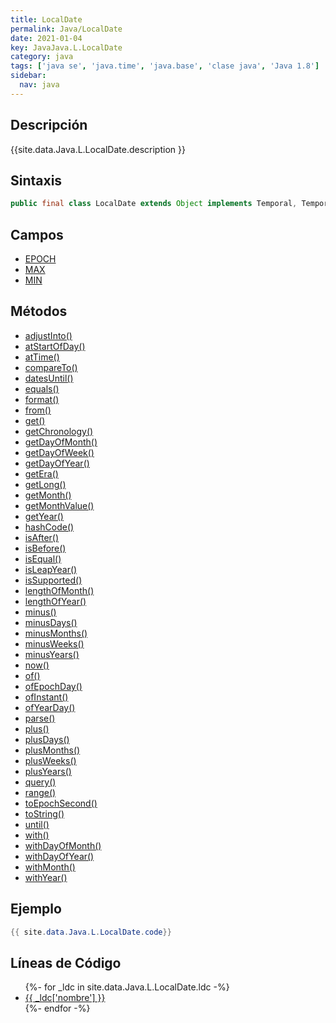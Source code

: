 ```yaml
---
title: LocalDate
permalink: Java/LocalDate
date: 2021-01-04
key: JavaJava.L.LocalDate
category: java
tags: ['java se', 'java.time', 'java.base', 'clase java', 'Java 1.8']
sidebar: 
  nav: java
---
```


## Descripción
{{site.data.Java.L.LocalDate.description }}

## Sintaxis
~~~java
public final class LocalDate extends Object implements Temporal, TemporalAdjuster, ChronoLocalDate, Serializable
~~~

## Campos
* [EPOCH](/Java/LocalDate/EPOCH)
* [MAX](/Java/LocalDate/MAX)
* [MIN](/Java/LocalDate/MIN)

## Métodos
* [adjustInto()](/Java/LocalDate/adjustInto)
* [atStartOfDay()](/Java/LocalDate/atStartOfDay)
* [atTime()](/Java/LocalDate/atTime)
* [compareTo()](/Java/LocalDate/compareTo)
* [datesUntil()](/Java/LocalDate/datesUntil)
* [equals()](/Java/LocalDate/equals)
* [format()](/Java/LocalDate/format)
* [from()](/Java/LocalDate/from)
* [get()](/Java/LocalDate/get)
* [getChronology()](/Java/LocalDate/getChronology)
* [getDayOfMonth()](/Java/LocalDate/getDayOfMonth)
* [getDayOfWeek()](/Java/LocalDate/getDayOfWeek)
* [getDayOfYear()](/Java/LocalDate/getDayOfYear)
* [getEra()](/Java/LocalDate/getEra)
* [getLong()](/Java/LocalDate/getLong)
* [getMonth()](/Java/LocalDate/getMonth)
* [getMonthValue()](/Java/LocalDate/getMonthValue)
* [getYear()](/Java/LocalDate/getYear)
* [hashCode()](/Java/LocalDate/hashCode)
* [isAfter()](/Java/LocalDate/isAfter)
* [isBefore()](/Java/LocalDate/isBefore)
* [isEqual()](/Java/LocalDate/isEqual)
* [isLeapYear()](/Java/LocalDate/isLeapYear)
* [isSupported()](/Java/LocalDate/isSupported)
* [lengthOfMonth()](/Java/LocalDate/lengthOfMonth)
* [lengthOfYear()](/Java/LocalDate/lengthOfYear)
* [minus()](/Java/LocalDate/minus)
* [minusDays()](/Java/LocalDate/minusDays)
* [minusMonths()](/Java/LocalDate/minusMonths)
* [minusWeeks()](/Java/LocalDate/minusWeeks)
* [minusYears()](/Java/LocalDate/minusYears)
* [now()](/Java/LocalDate/now)
* [of()](/Java/LocalDate/of)
* [ofEpochDay()](/Java/LocalDate/ofEpochDay)
* [ofInstant()](/Java/LocalDate/ofInstant)
* [ofYearDay()](/Java/LocalDate/ofYearDay)
* [parse()](/Java/LocalDate/parse)
* [plus()](/Java/LocalDate/plus)
* [plusDays()](/Java/LocalDate/plusDays)
* [plusMonths()](/Java/LocalDate/plusMonths)
* [plusWeeks()](/Java/LocalDate/plusWeeks)
* [plusYears()](/Java/LocalDate/plusYears)
* [query()](/Java/LocalDate/query)
* [range()](/Java/LocalDate/range)
* [toEpochSecond()](/Java/LocalDate/toEpochSecond)
* [toString()](/Java/LocalDate/toString)
* [until()](/Java/LocalDate/until)
* [with()](/Java/LocalDate/with)
* [withDayOfMonth()](/Java/LocalDate/withDayOfMonth)
* [withDayOfYear()](/Java/LocalDate/withDayOfYear)
* [withMonth()](/Java/LocalDate/withMonth)
* [withYear()](/Java/LocalDate/withYear)

## Ejemplo
~~~java
{{ site.data.Java.L.LocalDate.code}}
~~~

## Líneas de Código
<ul>
{%- for _ldc in site.data.Java.L.LocalDate.ldc -%}
   <li>
       <a href="{{_ldc['url'] }}">{{ _ldc['nombre'] }}</a>
   </li>
{%- endfor -%}
</ul>
